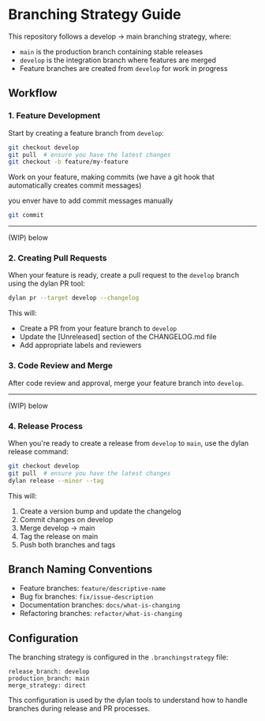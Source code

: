 # Branching Strategy Guide

This repository follows a develop → main branching strategy, where:

- `main` is the production branch containing stable releases
- `develop` is the integration branch where features are merged
- Feature branches are created from `develop` for work in progress

## Workflow

### 1. Feature Development

Start by creating a feature branch from `develop`:

```bash
git checkout develop
git pull  # ensure you have the latest changes
git checkout -b feature/my-feature
```

Work on your feature, making commits (we have a git hook that automatically creates commit messages)

you enver have to add commit messages manually

```bash
git commit
```

---

(WIP) below

### 2. Creating Pull Requests

When your feature is ready, create a pull request to the `develop` branch using the dylan PR tool:

```bash
dylan pr --target develop --changelog
```

This will:

- Create a PR from your feature branch to `develop`
- Update the [Unreleased] section of the CHANGELOG.md file
- Add appropriate labels and reviewers

### 3. Code Review and Merge

After code review and approval, merge your feature branch into `develop`.

---

(WIP) below

### 4. Release Process

When you're ready to create a release from `develop` to `main`, use the dylan release command:

```bash
git checkout develop
git pull  # ensure you have the latest changes
dylan release --minor --tag
```

This will:

1. Create a version bump and update the changelog
2. Commit changes on develop
3. Merge develop → main
4. Tag the release on main
5. Push both branches and tags

## Branch Naming Conventions

- Feature branches: `feature/descriptive-name`
- Bug fix branches: `fix/issue-description`
- Documentation branches: `docs/what-is-changing`
- Refactoring branches: `refactor/what-is-changing`

## Configuration

The branching strategy is configured in the `.branchingstrategy` file:

```
release_branch: develop
production_branch: main
merge_strategy: direct
```

This configuration is used by the dylan tools to understand how to handle branches during release and PR processes.
